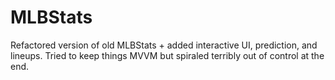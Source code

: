 # MLBStats
Refactored version of old MLBStats + added interactive UI, prediction, and lineups. Tried to keep things MVVM but spiraled terribly out of control at the end.
